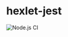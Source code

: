 # hexlet-jest

![Node.js CI](https://github.com/onedealmaker/hexlet-jest/workflows/Node.js%20CI/badge.svg)
